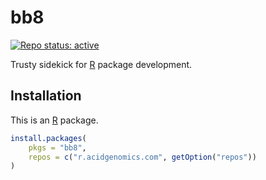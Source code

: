 # bb8

[![Repo status: active](https://www.repostatus.org/badges/latest/active.svg)](https://www.repostatus.org/#active)

Trusty sidekick for [R][] package development.

## Installation

This is an [R][] package.

```r
install.packages(
    pkgs = "bb8",
    repos = c("r.acidgenomics.com", getOption("repos"))
)
```

[r]: https://www.r-project.org/
